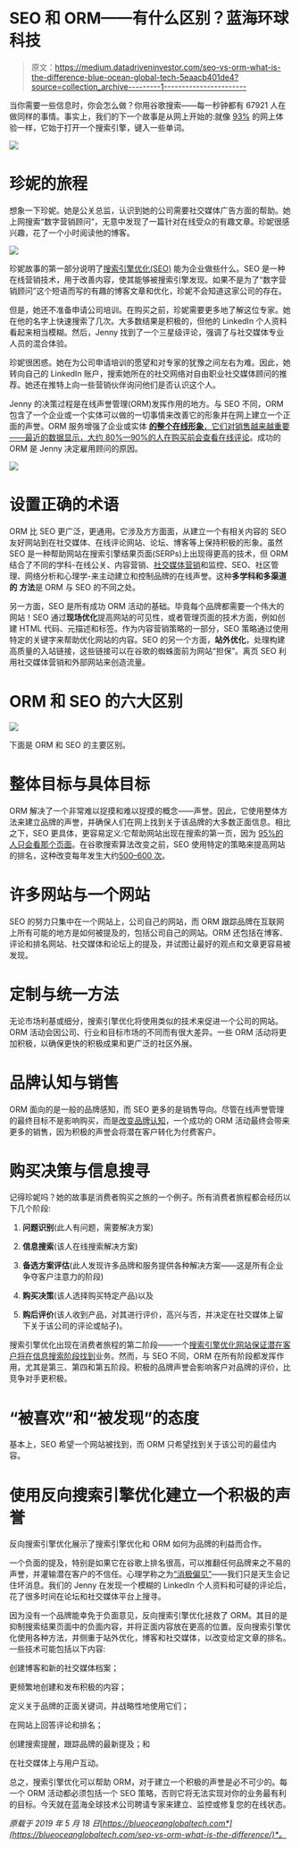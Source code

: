 # SEO 和 ORM——有什么区别？蓝海环球科技

> 原文：<https://medium.datadriveninvestor.com/seo-vs-orm-what-is-the-difference-blue-ocean-global-tech-5eaacb401de4?source=collection_archive---------1----------------------->

当你需要一些信息时，你会怎么做？你用谷歌搜索——每一秒钟都有 67921 人在做同样的事情。事实上，我们的下一个故事是从网上开始的:就像 [93%](https://www.imforza.com/blog/8-seo-stats-that-are-hard-to-ignore/) 的网上体验一样，它始于打开一个搜索引擎，键入一些单词。

![](img/c76ade8d049a09aaca65238f2f9a1fdf.png)

# 珍妮的旅程

想象一下珍妮。她是公关总监，认识到她的公司需要社交媒体广告方面的帮助。她上网搜索“数字营销顾问”，无意中发现了一篇针对在线受众的有趣文章。珍妮很感兴趣，花了一个小时阅读他的博客。

![](img/9ff6085b8397adbdac8d4e1292abed50.png)

珍妮故事的第一部分说明了[搜索引擎优化(SEO)](https://blueoceanglobaltech.com/search-engine-optimization/) 能为企业做些什么。SEO 是一种在线营销技术，用于改善内容，使其能够被搜索引擎发现。如果不是为了“数字营销顾问”这个短语而写的有趣的博客文章和优化，珍妮不会知道这家公司的存在。

但是，她还不准备申请公司培训。在购买之前，珍妮需要更多地了解这位专家。她在他的名字上快速搜索了几次。大多数结果是积极的，但他的 LinkedIn 个人资料看起来相当模糊。然后，Jenny 找到了一个三星级评论，强调了与社交媒体专业人员的混合体验。

珍妮很困惑。她在为公司申请培训的愿望和对专家的犹豫之间左右为难。因此，她转向自己的 LinkedIn 账户，搜索她所在的社交网络对自由职业社交媒体顾问的推荐。她还在推特上向一些营销伙伴询问他们是否认识这个人。

Jenny 的决策过程是在线声誉管理(ORM)发挥作用的地方。与 SEO 不同，ORM 包含了一个企业或一个实体可以做的一切事情来改善它的形象并在网上建立一个正面的声誉。ORM 服务增强了企业或实体 [**的整个在线形象**，它们对销售越来越重要——最近的数据显示，大约 80%—90%的人在购买前会查看在线评论](https://blueoceanglobaltech.com/why-your-online-reputation-management-orm-is-everything/)。成功的 ORM 是 Jenny 决定雇用顾问的原因。

![](img/f42aa9ead35f6f92f10a16a1ca13b5a8.png)

# 设置正确的术语

ORM 比 SEO 更广泛，更通用。它涉及方方面面，从建立一个有相关内容的 SEO 友好网站到在社交媒体、在线评论网站、论坛、博客等上保持积极的形象。虽然 SEO 是一种帮助网站在搜索引擎结果页面(SERPs)上出现得更高的技术，但 ORM 结合了不同的学科-在线公关、内容营销、[社交媒体营销](https://www.socialmediaexaminer.com/online-reputation-management-guide-for-social-media-marketers/)和监控、SEO、社区管理、网络分析和心理学-来主动建立和控制品牌的在线声誉。这种**多学科和多渠道的** **方法**是 ORM 与 SEO 的不同之处。

另一方面，SEO 是所有成功 ORM 活动的基础。毕竟每个品牌都需要一个伟大的网站！SEO 通过**现场优化**提高网站的可见性，或者管理页面的技术方面，例如创建 HTML 代码、元描述和标签。作为内容营销策略的一部分，SEO 策略通过使用特定的关键字来帮助优化网站的内容。SEO 的另一个方面，**站外优化**，处理构建高质量的入站链接，这些链接可以在谷歌的蜘蛛面前为网站“担保”。离页 SEO 利用社交媒体营销和外部网站来创造流量。

# ORM 和 SEO 的六大区别

![](img/6dccfd2aeafc5c0b814ab4049b84e571.png)

下面是 ORM 和 SEO 的主要区别。

# 整体目标与具体目标

ORM 解决了一个非常难以捉摸和难以捉摸的概念——声誉。因此，它使用整体方法来建立品牌的声誉，并确保人们在网上找到关于该品牌的大多数正面信息。相比之下，SEO 更具体，更容易定义:它帮助网站出现在搜索的第一页，因为 [95%的人只会看那个页面](https://www.brafton.com/news/95-percent-of-web-traffic-goes-to-sites-on-page-1-of-google-serps-study/)。在谷歌搜索算法改变之前，SEO 使用特定的策略来提高网站的排名，这种改变每年发生大约[500–600 次](https://moz.com/google-algorithm-change)。

# 许多网站与一个网站

SEO 的努力只集中在一个网站上，公司自己的网站，而 ORM 跟踪品牌在互联网上所有可能的地方是如何被提及的，包括公司自己的网站。ORM 还包括在博客、评论和排名网站、社交媒体和论坛上的提及，并试图让最好的观点和文章更容易被发现。

# 定制与统一方法

无论市场利基或细分，搜索引擎优化将使用类似的技术来促进一个公司的网站。ORM 活动会因公司、行业和目标市场的不同而有很大差异。一些 ORM 活动将更加积极，以确保更快的积极成果和更广泛的社区外展。

# 品牌认知与销售

ORM 面向的是一般的品牌感知，而 SEO 更多的是销售导向。尽管在线声誉管理的最终目标不是影响购买，而是[改变品牌认知](https://blueoceanglobaltech.com/build/)，一个成功的 ORM 活动最终会带来更多的销售，因为积极的声誉会将潜在客户转化为付费客户。

# 购买决策与信息搜寻

记得珍妮吗？她的故事是消费者购买之旅的一个例子。所有消费者旅程都会经历以下几个阶段:

1) **问题识别**(此人有问题，需要解决方案)

2) **信息搜索**(该人在线搜索解决方案)

3) **备选方案评估**(此人发现许多品牌和服务提供各种解决方案——这是所有企业争夺客户注意力的阶段)

4) **购买决策**(该人选择购买特定产品)以及

5) **购后评价**(该人收到产品，对其进行评价，高兴与否，并决定在社交媒体上留下关于该公司的评论或帖子)。

搜索引擎优化出现在消费者旅程的第二阶段——一个[搜索引擎优化网站保证潜在客户将在信息搜索阶段找到](https://blueoceanglobaltech.com/maintenance/)业务。然而，与 SEO 不同，ORM 在所有阶段都发挥作用，尤其是第三、第四和第五阶段。积极的品牌声誉会影响客户对品牌的评价，比竞争对手更积极。

# “被喜欢”和“被发现”的态度

基本上，SEO 希望一个网站被找到，而 ORM 只希望找到关于该公司的最佳内容。

# 使用反向搜索引擎优化建立一个积极的声誉

反向搜索引擎优化展示了搜索引擎优化和 ORM 如何为品牌的利益而合作。

一个负面的提及，特别是如果它在谷歌上排名很高，可以推翻任何品牌来之不易的声誉，并灌输潜在客户的不信任。心理学称之为[“消极偏见”](https://www.psychologytoday.com/us/articles/200306/our-brains-negative-bias)——我们只是天生会记住坏消息。我们的 Jenny 在发现一个模糊的 LinkedIn 个人资料和可疑的评论后，花了很多时间在论坛和社交媒体平台上搜寻。

因为没有一个品牌能幸免于负面意见，反向搜索引擎优化拯救了 ORM。其目的是抑制搜索结果页面中的负面内容，并将正面内容放在更高的位置。反向搜索引擎优化使用各种方法，并侧重于站外优化，博客和社交媒体，以改变给定文章的排名。一些技术可能包括以下内容:

创建博客和新的社交媒体档案；

更频繁地创建和发布积极的内容；

定义关于品牌的正面关键词，并战略性地使用它们；

在网站上回答评论和排名；

创建搜索提醒，跟踪品牌的最新提及；和

在社交媒体上与用户互动。

总之，搜索引擎优化可以帮助 ORM，对于建立一个积极的声誉是必不可少的。每一个 ORM 活动都必须包括一个 SEO 策略，否则它将无法实现对你的业务最有利的目标。今天就在蓝海全球技术公司聘请专家来建立、监控或修复您的在线状态。

*原载于 2019 年 5 月 18 日*[*https://blueoceanglobaltech.com*](https://blueoceanglobaltech.com/seo-vs-orm-what-is-the-difference/)*。*
